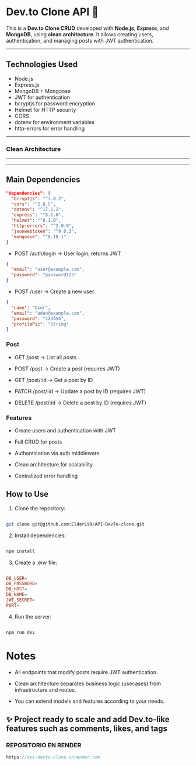 # Dev.to Clone API 📝

This is a **Dev.to Clone CRUD** developed with **Node.js**, **Express**, and **MongoDB**, using **clean architecture**. It allows creating users, authentication, and managing posts with JWT authentication.

---

## Technologies Used

- Node.js
- Express.js
- MongoDB + Mongoose
- JWT for authentication
- bcryptjs for password encryption
- Helmet for HTTP security
- CORS
- dotenv for environment variables
- http-errors for error handling

---



### Clean Architecture

---

---

## Main Dependencies

```json
"dependencies": {
  "bcryptjs": "^3.0.2",
  "cors": "^2.8.5",
  "dotenv": "^17.2.2",
  "express": "^5.1.0",
  "helmet": "^8.1.0",
  "http-errors": "^2.0.0",
  "jsonwebtoken": "^9.0.2",
  "mongoose": "^8.18.1"
}

```

- POST /auth/login → User login, returns JWT

```json
{
  "email": "user@example.com",
  "password": "password123"
}
```

- POST /user → Create a new user

```json
{
  "name": "User",
  "email": "adan@example.com",
  "password": "123456",
  "profilePic": "String"
}
```

### Post

- GET /post → List all posts

- POST /post → Create a post (requires JWT)

- GET /post/:id → Get a post by ID

- PATCH /post/:id → Update a post by ID (requires JWT)

- DELETE /post/:id → Delete a post by ID (requires JWT)

### Features

- Create users and authentication with JWT

- Full CRUD for posts

- Authentication via auth middleware

- Clean architecture for scalability

- Centralized error handling

## How to Use

1. Clone the repository:

```bash

git clone git@github.com:ElderL99/API-DevTo-clone.git

```

2. Install dependencies:

```bash

npm install

```

3. Create a .env file:

```makefile

DB_USER=
DB_PASSWORD=
DB_HOST=
DB_NAME=
JWT_SECRET=
PORT=

```

4. Run the server:

```bash

npm run dev

```

# Notes

- All endpoints that modify posts require JWT authentication.

- Clean architecture separates business logic (usecases) from infrastructure and routes.

- You can extend models and features according to your needs.

## ✨ Project ready to scale and add Dev.to-like features such as comments, likes, and tags

### REPOSITORIO EN RENDER

```c
https://api-devto-clone.onrender.com

```
